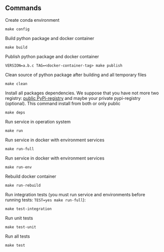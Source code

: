 ## Commands

Create conda environment

    make config
    
Build python package and docker container

    make build

Publish python package and docker container

    VERSION=a.b.c TAG=<docker-container-tag> make publish
    
Clean source of python package after building and all temporary files

    make clean
    
Install all packages dependencies. We suppose that you have not more two registry: [public PyPi-registry](https://pypi.org/project/registry/) and maybe your private pypi-registry (optional). This command install from both or only public

    make deps
    
Run service in operation system
    
    make run

Run service in docker with environment services

    make run-full
    
Run service in docker with environment services

    make run-env

Rebuild docker container

    make run-rebuild

Run integration tests (you must run service and environments before running tests: `TEST=yes make run-full`):

    make test-integration
    
Run unit tests

    make test-unit
    
Run all tests

    make test
